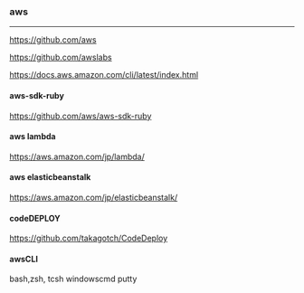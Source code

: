 ### aws

---
https://github.com/aws

https://github.com/awslabs


https://docs.aws.amazon.com/cli/latest/index.html

#### aws-sdk-ruby
https://github.com/aws/aws-sdk-ruby

#### aws lambda
https://aws.amazon.com/jp/lambda/

#### aws elasticbeanstalk
https://aws.amazon.com/jp/elasticbeanstalk/

#### codeDEPLOY
https://github.com/takagotch/CodeDeploy

#### awsCLI 
bash,zsh, tcsh
windowscmd
putty

```
```

```
```

```
```


